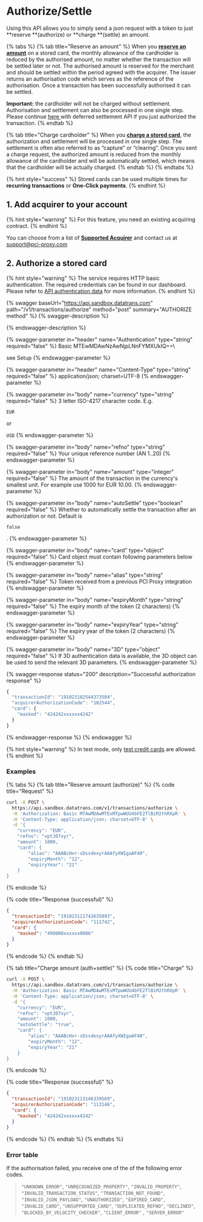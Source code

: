 # Authorize/Settle

Using this API allows you to simply send a json request with a token to just **reserve **(authorize) or **charge **(settle) an amount.

{% tabs %}
{% tab title="Reserve an amount" %}
When you [**reserve an amount**](./#examples) on a stored card, the monthly allowance of the cardholder is reduced by the authorised amount, no matter whether the transaction will be settled later or not. The authorised amount is reserved for the merchant and should be settled within the period agreed with the acquirer. The issuer returns an authorisation code which serves as the reference of the authorisation. Once a transaction has been successfully authorised it can be settled.

**Important:** the cardholder will not be charged without settlement. Authorisation and settlement can also be processed in one single step. Please continue [here ](defered-settlement.md)with deferred settlement API if you just authorized the transaction.
{% endtab %}

{% tab title="Charge cardholder" %}
When you [**charge a stored card**](./#examples), the authorization and settlement will be processed in one single step. The settlement is often also referred to as “capture” or “clearing”. Once you sent a charge request, the authorized amount is reduced from the monthly allowance of the cardholder and will be automatically settled, which means that the cardholder will be actually charged.
{% endtab %}
{% endtabs %}

{% hint style="success" %}
Stored cards can be used multiple times for **recurring transactions** or **One-Click payments**.
{% endhint %}

## 1. Add acquirer to your account

{% hint style="warning" %}
For this feature, you need an existing acquiring contract.
{% endhint %}

You can choose from a list of [**Supported Acquirer**](../../resources/supported-acquirer.md) and contact us at [support@pci-proxy.com](mailto:support@pci-proxy.com)

## 2. Authorize a stored card

{% hint style="warning" %}
The service requires HTTP basic authentication. The required credentials can be found in our dashboard. Please refer to [API authentication data](../../guides/pci-proxy-dashboard/api-authentication-data.md#basic-authentication) for more information.
{% endhint %}

{% swagger baseUrl="https://api.sandbox.datatrans.com" path="/v1/transactions/authorize" method="post" summary="AUTHORIZE method" %}
{% swagger-description %}

{% endswagger-description %}

{% swagger-parameter in="header" name="Authentication" type="string" required="false" %}
Basic MTEwMDAwNzAwNjpLNnFYMXUkIQ==\\

see Setup
{% endswagger-parameter %}

{% swagger-parameter in="header" name="Content-Type" type="string" required="false" %}
application/json; charset=UTF-8
{% endswagger-parameter %}

{% swagger-parameter in="body" name="currency" type="string" required="false" %}
3 letter ISO-4217 character code. E.g. 

`EUR `

or 

`USD`
{% endswagger-parameter %}

{% swagger-parameter in="body" name="refno" type="string" required="false" %}
Your unique reference number (AN 1..20)
{% endswagger-parameter %}

{% swagger-parameter in="body" name="amount" type="integer" required="false" %}
The amount of the transaction in the currency's smallest unit. For example use 1000 for EUR 10.00.
{% endswagger-parameter %}

{% swagger-parameter in="body" name="autoSettle" type="boolean" required="false" %}
Whether to automatically settle the transaction after an authorization or not. Default is 

`false`

.
{% endswagger-parameter %}

{% swagger-parameter in="body" name="card" type="object" required="false" %}
Card object must contain following parameters below
{% endswagger-parameter %}

{% swagger-parameter in="body" name="alias" type="string" required="false" %}
Token received from a previous PCI Proxy integration
{% endswagger-parameter %}

{% swagger-parameter in="body" name="expiryMonth" type="string" required="false" %}
The expiry month of the token (2 characters)
{% endswagger-parameter %}

{% swagger-parameter in="body" name="expiryYear" type="string" required="false" %}
The expiry year of the token (2 characters)
{% endswagger-parameter %}

{% swagger-parameter in="body" name="3D" type="object" required="false" %}
If 3D authentication data is available, the 3D object can be used to send the relevant 3D parameters.
{% endswagger-parameter %}

{% swagger-response status="200" description="Successful authorization response" %}
```javascript
{
  "transactionId": "191023102544373504",
  "acquirerAuthorizationCode": "102544",
  "card": {
    "masked": "424242xxxxxx4242"
  }
}
```
{% endswagger-response %}
{% endswagger %}

{% hint style="warning" %}
In test mode, only [test credit cards](../../test-card-data.md) are allowed.
{% endhint %}

### Examples

{% tabs %}
{% tab title="Reserve amount (authorize)" %}
{% code title="Request" %}
```bash
curl -X POST \
  https://api.sandbox.datatrans.com/v1/transactions/authorize \
  -H 'Authorization: Basic MTAwMDAwMTExMTpwWUU4bFE2TlBiM2thRXpR' \
  -H 'Content-Type: application/json; charset=UTF-8' \
  -d '{
    "currency": "EUR",
    "refno": "vptJ07xyr",
    "amount": 1000,
    "card": {
        "alias": "AAABcHxr-sDssdexyrAAAfyXWIgaAF40",
        "expiryMonth": "12",
        "expiryYear": "21"
    }
}
```
{% endcode %}

{% code title="Response (successful)" %}
```json
{
  "transactionId": "191023111742635093",
  "acquirerAuthorizationCode": "111742",
  "card": {
    "masked": "490000xxxxxx0086"
  }
}
```
{% endcode %}
{% endtab %}

{% tab title="Charge amount (auth+settle)" %}
{% code title="Charge" %}
```bash
curl -X POST \
  https://api.sandbox.datatrans.com/v1/transactions/authorize \
  -H 'Authorization: Basic MTAwMDAwMTExMTpwWUU4bFE2TlBiM2thRXpR' \
  -H 'Content-Type: application/json; charset=UTF-8' \
  -d '{
    "currency": "EUR",
    "refno": "vptJ07xyr",
    "amount": 1000,
    "autoSettle": "true",
    "card": {
        "alias": "AAABcHxr-sDssdexyrAAAfyXWIgaAF40",
        "expiryMonth": "12",
        "expiryYear": "21"
    }
}
```
{% endcode %}

{% code title="Response (successful)" %}
```json
{
  "transactionId": "191023113146339569",
  "acquirerAuthorizationCode": "113146",
  "card": {
    "masked": "424242xxxxxx4242"
  }
}
```
{% endcode %}
{% endtab %}
{% endtabs %}

### Error table

If the authorisation failed, you receive one of the of the following error codes.

> `"UNKNOWN_ERROR"`, `"UNRECOGNIZED_PROPERTY"`, `"INVALID_PROPERTY"`, `"INVALID_TRANSACTION_STATUS"`, `"TRANSACTION_NOT_FOUND"`, `"INVALID_JSON_PAYLOAD"`, `"UNAUTHORIZED"`, `"EXPIRED_CARD"`, `"INVALID_CARD"`, `"UNSUPPORTED_CARD"`, `"DUPLICATED_REFNO"`, `"DECLINED"`, `"BLOCKED_BY_VELOCITY_CHECKER"`, `"CLIENT_ERROR"` , `"SERVER_ERROR"`

####
